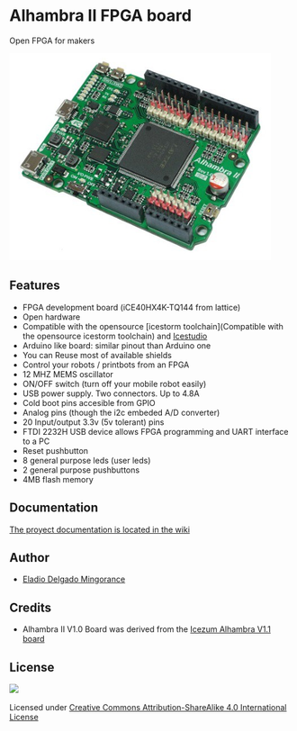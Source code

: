 # Alhambra II FPGA board
Open FPGA for makers


![](https://github.com/FPGAwars/Alhambra-II-FPGA/raw/master/wiki/V1.0/Alhambra-II-01.jpg)

## Features

* FPGA development board (iCE40HX4K-TQ144 from lattice)
* Open hardware
* Compatible with the opensource [icestorm toolchain](Compatible with the opensource icestorm toolchain) and [Icestudio](https://github.com/FPGAwars/icestudio)
* Arduino like board: similar pinout than Arduino one
* You can Reuse most of available shields
* Control your robots / printbots from an FPGA
* 12 MHZ MEMS oscillator
* ON/OFF switch (turn off your mobile robot easily)
* USB power supply. Two connectors. Up to 4.8A
* Cold boot pins accesible from GPIO
* Analog pins (though the i2c embeded A/D converter)
* 20 Input/output 3.3v (5v tolerant) pins
* FTDI 2232H USB device allows FPGA programming and UART interface to a PC
* Reset pushbutton
* 8 general purpose leds (user leds)
* 2 general purpose pushbuttons
* 4MB flash memory

## Documentation

[The proyect documentation is located in the wiki](https://github.com/FPGAwars/Alhambra-II-FPGA/wiki)

## Author

* [Eladio Delgado Mingorance](https://twitter.com/EladioDM)

## Credits

* Alhambra II V1.0 Board was derived from the [Icezum Alhambra V1.1 board](https://github.com/FPGAwars/icezum)

## License

![](https://github.com/FPGAwars/icezum/raw/master/wiki/attribution-share-alike-creative-commons-license.png)

Licensed under [Creative Commons Attribution-ShareAlike 4.0 International License](http://creativecommons.org/licenses/by-sa/4.0/)
